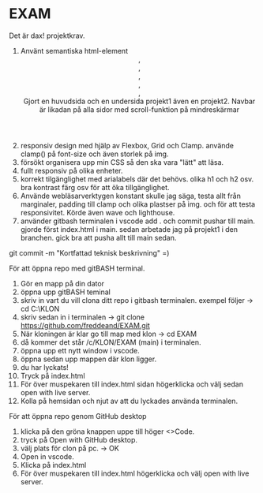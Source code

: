 # EXAM
Det är dax! 
projektkrav.

1. Använt semantiska html-element <header>, <nav>, <main>, <section>, <article>, <footer> Gjort en huvudsida och en undersida projekt1 även en projekt2.
Navbar är likadan på alla sidor med scroll-funktion på mindreskärmar
2. responsiv design med hjälp av Flexbox, Grid och Clamp. 
använde clamp() på font-size och även storlek på img.
3. försökt organisera upp min CSS så den ska vara "lätt" att läsa.
4. fullt responsiv på olika enheter.
5. korrekt tilgänglighet med arialabels där det behövs. olika h1 och h2 osv.
bra kontrast färg osv för att öka tillgänglighet.
6. Använde webläsarverktygen konstant skulle jag säga, testa allt från marginaler, padding till clamp och olika plastser på img. och för att testa responsivitet. Körde även wave och lighthouse.
7. använder gitbash terminalen i vscode add . och commit pushar till main.
gjorde först index.html i main. sedan arbetade jag på projekt1 i den branchen. gick bra att pusha allt till main sedan.

git commit -m "Kortfattad teknisk beskrivning" =)


För att öppna repo med gitBASH terminal.

1. Gör en mapp på din dator
2. öppna upp gitBASH teminal
3. skriv in vart du vill clona ditt repo i gitbash terminalen. exempel följer -> cd C:\KLON
4. skriv sedan in i terminalen -> git clone https://github.com/freddeand/EXAM.git
5. När kloningen är klar go till map med klon -> cd EXAM
6. då kommer det står /c/KLON/EXAM (main) i terminalen.
7. öppna upp ett nytt window i vscode.
8. öppna sedan upp mappen där klon ligger.
9. du har lyckats!
10. Tryck på index.html
11. För över muspekaren till index.html sidan högerklicka och välj sedan open with live server.
12. Kolla på hemsidan och njut av att du lyckades använda terminalen.


För att öppna repo genom GitHub desktop
1. klicka på den gröna knappen uppe till höger <>Code.
2. tryck på Open with GitHub desktop.
3. välj plats för clon på pc. -> OK
4. Open in vscode.
5. Klicka på index.html
6. För över muspekaren till index.html högerklicka och välj open with live server.